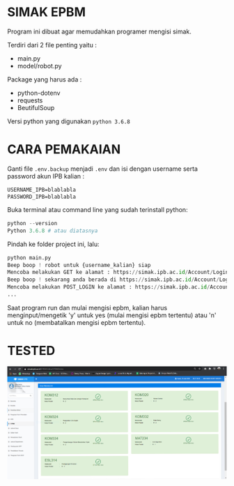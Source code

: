 # SIMAK EPBM

Program ini dibuat agar memudahkan programer mengisi simak.

Terdiri dari 2 file penting yaitu :

- main.py
- model/robot.py

Package yang harus ada :

- python-dotenv
- requests
- BeutifulSoup

Versi python yang digunakan `python 3.6.8`

# CARA PEMAKAIAN

Ganti file `.env.backup` menjadi `.env` dan isi dengan username serta password akun IPB kalian :

```
USERNAME_IPB=blablabla
PASSWORD_IPB=blablabla
```

Buka terminal atau command line yang sudah terinstall python:

```python
python --version
Python 3.6.8 # atau diatasnya
```

Pindah ke folder project ini, lalu:

```python
python main.py
Beep boop ! robot untuk {username_kalian} siap
Mencoba melakukan GET ke alamat : https://simak.ipb.ac.id/Account/Login
Beep boop ! sekarang anda berada di https://simak.ipb.ac.id/Account/Login
Mencoba melakukan POST_LOGIN ke alamat : https://simak.ipb.ac.id/Account/Login
...

```

Saat program run dan mulai mengisi epbm, kalian harus menginput/mengetik 'y' untuk yes (mulai mengisi epbm tertentu)
atau 'n' untuk no (membatalkan mengisi epbm tertentu).

# TESTED

![Gambar Testing](pict/tested.png)
